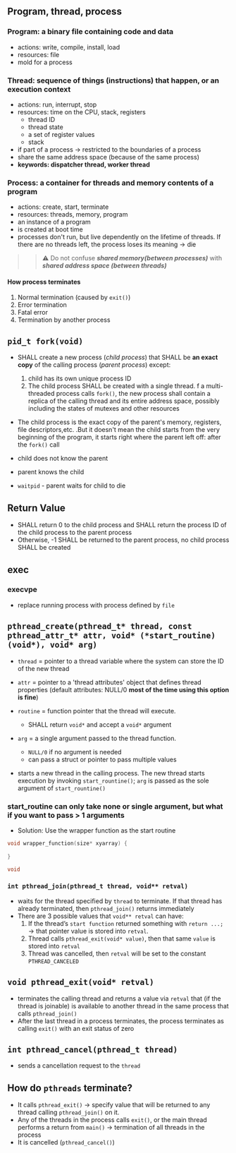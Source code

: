 ## Program, thread, process
### Program: a binary file containing code and data
- actions: write, compile, install, load
- resources: file
- mold for a process

### **Thread**: sequence of things (instructions) that happen, or an execution context
- actions: run, interrupt, stop
- resources: time on the CPU, stack, registers
	- thread ID
	- thread state
	- a set of register values
	- stack
- if part of a process -> restricted to the boundaries of a process
- share the same address space (because of the same process)
- **keywords: dispatcher thread, worker thread**
	
### **Process**: a container for threads and memory contents of a program
- actions: create, start, terminate
- resources: threads, memory, program
- an instance of a program
- is created at boot time
- processes don't run, but live dependently on the lifetime of threads. If there are no threads left, the process loses its meaning -> die

>> ⚠️ Do not confuse ***shared memory(between processes)*** with ***shared address space (between threads)***

#### How process terminates
1. Normal termination (caused by `exit()`)
2. Error termination
3. Fatal error
4. Termination by another process

## `pid_t fork(void)`
- SHALL create a new process (_child process_) that SHALL be **an exact copy** of the calling process (_parent process_) except:
	1. child has its own unique process ID
	2. The child process SHALL be created with a single thread. f a multi-threaded process calls `fork()`, the new process shall contain a replica of the calling thread and its entire address space, possibly including the states of mutexes and other resources

- The child process is the exact copy of the parent's memory, registers, file descriptors,etc. .But it doesn't mean the child starts from the very beginning of the program, it starts right where the parent left off: after the `fork()` call

- child does not know the parent
- parent knows the child
- `waitpid` - parent waits for child to die
## Return Value
- SHALL return 0 to the child process and SHALL return the process ID of the child process to the parent process
- Otherwise, -1 SHALL be returned to the parent process, no child process SHALL be created


## exec
### execvpe
- replace running process with process defined by `file`


## `pthread_create(pthread_t* thread, const pthread_attr_t* attr, void* (*start_routine) (void*), void* arg)` 
- `thread` = pointer to a thread variable where the system can store the ID of the new thread
- `attr` = pointer to a 'thread attributes' object that defines thread properties (default attributes: NULL/0 **most of the time using this option is fine**)
- `routine` = function pointer that the thread will execute. 
	- SHALL return `void*` and accept a `void*` argument
- `arg` = a single argument passed to the thread function. 
	- `NULL/0` if no argument is needed
	- can pass a struct or pointer to pass multiple values

- starts a new thread in the calling process. The new thread starts execution by invoking `start_rountine()`; `arg` is passed as the sole argument of `start_rountine()`

### start_routine can only take none or single argument, but what if you want to pass > 1 arguments
- Solution: Use the wrapper function as the start routine
```c
void wrapper_function(size* xyarray) {
	
}

void 


```

### `int pthread_join(pthread_t thread, void** retval)`
- waits for the thread specified by `thread` to terminate. If that thread has already terminated, then `pthread_join()` returns immediately
- There are 3 possible values that `void** retval` can have:
	1. If the thread’s `start function` returned something with `return ...;` → that pointer value is stored into `retval`.
	2. Thread calls `pthread_exit(void* value)`, then that same `value` is stored into `retval`
	3. Thread was cancelled, then `retval` will be set to the constant `PTHREAD_CANCELED`

## `void pthread_exit(void* retval)`
- terminates the calling thread and returns a value via `retval` that (if the thread is joinable) is available to another thread in the same process that calls `pthread_join()`
- After the last thread in a process terminates, the process terminates as calling `exit()` with an exit status of zero

## `int pthread_cancel(pthread_t thread)`
- sends a cancellation request to the `thread`

## How do `pthreads` terminate?
- It calls `pthread_exit()` -> specify value that will be returned to any thread calling `pthread_join()` on it.
- Any of the threads in the process calls `exit()`, or the main thread performs a return from `main()` -> termination of all threads in the process
- It is cancelled (`pthread_cancel()`) 

